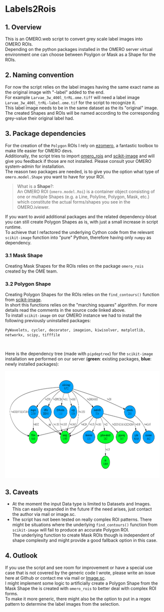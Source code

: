 # Labels2Rois
## 1. Overview
This is an OMERO.web script to convert grey scale label images into OMERO ROIs.<br>
Depending on the python packages installed in the OMERO server virtual environment one can choose between Poylgon or Mask as
a Shape for the ROIs.<br>


## 2. Naming convention
For now the script relies on the label images having the same exact name as the original image with "-label" added to the end.<br>
For example `Larvae_3w_400l_trRL.ome.tiff` will need a label image `Larvae_3w_400l_trRL-label.ome.tif` for the script to recognize it.<br>
This label image needs to be in the same dataset as the its "original" image.<br>
The created Shapes and ROIs will be named according to the corresponding grey-value their original label had.


## 3. Package dependencies
For the creation of the `Polygon` ROIs I rely on [ezomero](https://github.com/TheJacksonLaboratory/ezomero), a fantastic toolbox to make life easier for OMERO devs.<br>
Additionally, the script tries to import [omero_rois](https://github.com/ome/omero-rois/) and [scikit-image](https://github.com/scikit-image/scikit-image) and will give you feedback if those are not installed. Please consult your OMERO system-admin for installation.<br>
The reason two packages are needed, is to give you the option what type of ``omero.model.Shape`` you want to have for your ROI.<br>
>What is a **Shape**?:<br>
An OMERO ROI (`omero.model.Roi`) is a container object consisting of one or multiple Shapes (e.g. a Line, Polyline, Polygon, Mask, etc.) which constitute the actual forms/shapes you see in the OMERO.iviewer.

If you want to avoid additional packages and the related dependency-bloat you can still create Polygon Shapes as is, with just a small increase in script runtime.<br>
To achieve that I refactored the underlying Cython code from the relevant `scikit-image` function into "pure" Python, therefore having only `numpy` as dependency.


### 3.1 Mask Shape
Creating Mask Shapes for the ROIs relies on the package `omero_rois` created by the OME team.

### 3.2 Polygon Shape
Creating Polygon Shapes for the ROIs relies on the `find_contours()` function from [scikit-image](https://github.com/scikit-image/scikit-image/blob/main/skimage/measure/_find_contours.py).<br>
In short this functions relies on the "marching squares" algorithm. For more details read the comments in the source code linked above.<br>
To install `scikit-image` on our OMERO instance we had to install the following previously uninstalled packages:
```
PyWavelets, cycler, decorator, imageion, kiwisolver, matplotlib, networkx, scipy, tifffile
```

<br>

Here is the dependency tree (made with `pipdeptree`) for the `scikit-image` installation we performed on our server (**green**: existing packages, **blue**: newly installed packages):

<img src="dependencies.svg" height="350">

## 3. Caveats
- At the moment the input Data type is limited to Datasets and Images.<br>
This can easily expanded in the future if the need arises, just contact the author via mail or image.sc.<br>
- The script has not been tested on really complex ROI patterns. There might be situations where the underlying `find_contours()` function from `scikit-image` will fail to produce an accurate Polygon ROI.<br>
The underlying function to create Mask ROIs though is independent of shape complexity and might provide a good fallback option in this case.

## 4. Outlook
If you use the script and see room for improvement or have a special use case that is not covered by the generic code I wrote, please write an issue here at Github or contact me via mail or [Image.sc](https://forum.image.sc/).<br>
I might implement some logic to artificially create a Polygon Shape from the Mask Shape the is created with `omero_rois` to better deal with complex ROI forms.<br>
To make it more generic, there might also be the option to put in a regex pattern to determine the label images from the selection.

